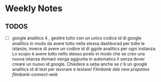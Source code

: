 # Weekly Notes

## TODOS

- [ ] google analitics 4 , gestire tutto con un unico codice id di google analitics in modo da avere tutto nella stessa dashborad per tutte le istanze, invece di avere un codice id di ggole analitics per ogni instanza. Lo scopo è avere tutto nello stesso posto in modo che se creo una nuova istanza domani venga aggiunta in automatico li senza dover creare un nuovo id google. Chiedere a seba anche se c'è un google analitics id di test per lavorare e testare! _Filmbank dds new propeties filmbank-connect-web_
